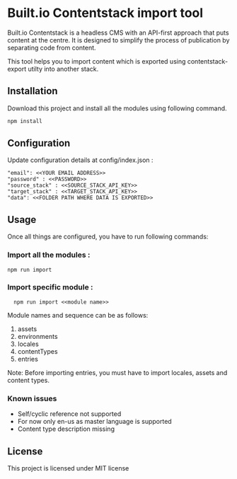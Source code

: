 # Built.io Contentstack import tool

Built.io Contentstack is a headless CMS with an API-first approach that puts content at the centre. It is designed to simplify the process of publication by separating code from content.

This tool helps you to import content which is exported using contentstack-export utilty into another stack. 

## Installation

Download this project and install all the modules using following command.

```bash
npm install
```

## Configuration

Update configuration details at config/index.json :

```
"email": <<YOUR EMAIL ADDRESS>>
"password" : <<PASSWORD>>
"source_stack" : <<SOURCE_STACK_API_KEY>>
"target_stack" : <<TARGET_STACK_API_KEY>>
"data": <<FOLDER PATH WHERE DATA IS EXPORTED>>
  ```
  
## Usage
  
Once all things are configured, you have to run following commands:
  
### Import all the modules :

  ```
  npm run import 
  ```
  
### Import specific module :
  
```
  npm run import <<module name>>
 ```
 
 Module names and sequence can be as follows:
 1. assets
 2. environments
 3. locales
 4. contentTypes
 5. entries
 
Note: Before importing entries, you must have to import locales, assets and content types.

### Known issues
* Self/cyclic reference not supported
* For now only en-us as master language is supported
* Content type description missing

## License
This project is licensed under MIT license
